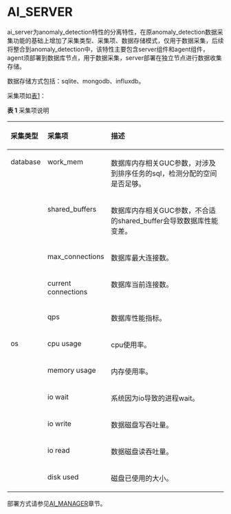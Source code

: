 # AI\_SERVER

ai\_server为anomaly\_detection特性的分离特性，在原anomaly\_detection数据采集功能的基础上增加了采集类型、采集项、数据存储模式，仅用于数据采集，后续将整合到anomaly\_detection中，该特性主要包含server组件和agent组件，agent须部署到数据库节点，用于数据采集，server部署在独立节点进行数据收集存储。

数据存储方式包括：sqlite、mongodb、influxdb。

采集项如[表1](#table174063254539)：

**表 1**  采集项说明

<a name="table174063254539"></a>
<table><thead align="left"><tr id="row19407152515320"><th class="cellrowborder" valign="top" width="13.451345134513451%" id="mcps1.2.4.1.1"><p id="p140752515531"><a name="p140752515531"></a><a name="p140752515531"></a>采集类型</p>
</th>
<th class="cellrowborder" valign="top" width="20.95209520952095%" id="mcps1.2.4.1.2"><p id="p440752517538"><a name="p440752517538"></a><a name="p440752517538"></a>采集项</p>
</th>
<th class="cellrowborder" valign="top" width="65.5965596559656%" id="mcps1.2.4.1.3"><p id="p24071425135311"><a name="p24071425135311"></a><a name="p24071425135311"></a>描述</p>
</th>
</tr>
</thead>
<tbody><tr id="row14079256533"><td class="cellrowborder" rowspan="5" valign="top" width="13.451345134513451%" headers="mcps1.2.4.1.1 "><p id="p3407192513535"><a name="p3407192513535"></a><a name="p3407192513535"></a>database</p>
</td>
<td class="cellrowborder" valign="top" width="20.95209520952095%" headers="mcps1.2.4.1.2 "><p id="p640832535314"><a name="p640832535314"></a><a name="p640832535314"></a>work_mem</p>
</td>
<td class="cellrowborder" valign="top" width="65.5965596559656%" headers="mcps1.2.4.1.3 "><p id="p17408142520539"><a name="p17408142520539"></a><a name="p17408142520539"></a>数据库内存相关GUC参数，对涉及到排序任务的sql，检测分配的空间是否足够。</p>
</td>
</tr>
<tr id="row19408162514533"><td class="cellrowborder" valign="top" headers="mcps1.2.4.1.1 "><p id="p840872505318"><a name="p840872505318"></a><a name="p840872505318"></a>shared_buffers</p>
</td>
<td class="cellrowborder" valign="top" headers="mcps1.2.4.1.2 "><p id="p74081925125310"><a name="p74081925125310"></a><a name="p74081925125310"></a>数据库内存相关GUC参数，不合适的shared_buffer会导致数据库性能变差。</p>
</td>
</tr>
<tr id="row1840811254537"><td class="cellrowborder" valign="top" headers="mcps1.2.4.1.1 "><p id="p2408325195310"><a name="p2408325195310"></a><a name="p2408325195310"></a>max_connections</p>
</td>
<td class="cellrowborder" valign="top" headers="mcps1.2.4.1.2 "><p id="p10409152575316"><a name="p10409152575316"></a><a name="p10409152575316"></a>数据库最大连接数。</p>
</td>
</tr>
<tr id="row74091925135316"><td class="cellrowborder" valign="top" headers="mcps1.2.4.1.1 "><p id="p2040932515537"><a name="p2040932515537"></a><a name="p2040932515537"></a>current connections</p>
</td>
<td class="cellrowborder" valign="top" headers="mcps1.2.4.1.2 "><p id="p1440952519539"><a name="p1440952519539"></a><a name="p1440952519539"></a>数据库当前连接数。</p>
</td>
</tr>
<tr id="row19409182575315"><td class="cellrowborder" valign="top" headers="mcps1.2.4.1.1 "><p id="p20409132514536"><a name="p20409132514536"></a><a name="p20409132514536"></a>qps</p>
</td>
<td class="cellrowborder" valign="top" headers="mcps1.2.4.1.2 "><p id="p840911254537"><a name="p840911254537"></a><a name="p840911254537"></a>数据库性能指标。</p>
</td>
</tr>
<tr id="row9409152565319"><td class="cellrowborder" rowspan="6" valign="top" width="13.451345134513451%" headers="mcps1.2.4.1.1 "><p id="p18409725145320"><a name="p18409725145320"></a><a name="p18409725145320"></a>os</p>
</td>
<td class="cellrowborder" valign="top" width="20.95209520952095%" headers="mcps1.2.4.1.2 "><p id="p1740992516537"><a name="p1740992516537"></a><a name="p1740992516537"></a>cpu usage</p>
</td>
<td class="cellrowborder" valign="top" width="65.5965596559656%" headers="mcps1.2.4.1.3 "><p id="p540902535311"><a name="p540902535311"></a><a name="p540902535311"></a>cpu使用率。</p>
</td>
</tr>
<tr id="row10410122595311"><td class="cellrowborder" valign="top" headers="mcps1.2.4.1.1 "><p id="p1641062545310"><a name="p1641062545310"></a><a name="p1641062545310"></a>memory usage</p>
</td>
<td class="cellrowborder" valign="top" headers="mcps1.2.4.1.2 "><p id="p3410125125313"><a name="p3410125125313"></a><a name="p3410125125313"></a>内存使用率。</p>
</td>
</tr>
<tr id="row531462825718"><td class="cellrowborder" valign="top" headers="mcps1.2.4.1.1 "><p id="p11316628165711"><a name="p11316628165711"></a><a name="p11316628165711"></a>io wait</p>
</td>
<td class="cellrowborder" valign="top" headers="mcps1.2.4.1.2 "><p id="p431612813574"><a name="p431612813574"></a><a name="p431612813574"></a>系统因为io导致的进程wait。</p>
</td>
</tr>
<tr id="row1974623455715"><td class="cellrowborder" valign="top" headers="mcps1.2.4.1.1 "><p id="p27466345571"><a name="p27466345571"></a><a name="p27466345571"></a>io write</p>
</td>
<td class="cellrowborder" valign="top" headers="mcps1.2.4.1.2 "><p id="p47471334155713"><a name="p47471334155713"></a><a name="p47471334155713"></a>数据磁盘写吞吐量。</p>
</td>
</tr>
<tr id="row1218013574576"><td class="cellrowborder" valign="top" headers="mcps1.2.4.1.1 "><p id="p1618125795711"><a name="p1618125795711"></a><a name="p1618125795711"></a>io read</p>
</td>
<td class="cellrowborder" valign="top" headers="mcps1.2.4.1.2 "><p id="p7181957135719"><a name="p7181957135719"></a><a name="p7181957135719"></a>数据磁盘读吞吐量。</p>
</td>
</tr>
<tr id="row14770140115813"><td class="cellrowborder" valign="top" headers="mcps1.2.4.1.1 "><p id="p1177020015587"><a name="p1177020015587"></a><a name="p1177020015587"></a>disk used</p>
</td>
<td class="cellrowborder" valign="top" headers="mcps1.2.4.1.2 "><p id="p277010015817"><a name="p277010015817"></a><a name="p277010015817"></a>磁盘已使用的大小。</p>
</td>
</tr>
</tbody>
</table>

部署方式请参见[AI\_MANAGER](AI_MANAGER.md)章节。
